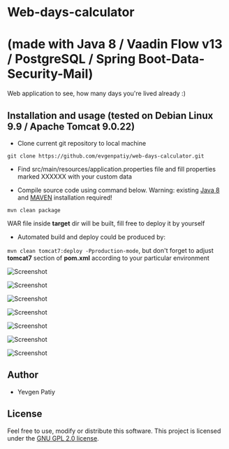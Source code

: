 # Web-days-calculator
# (made with Java 8 / Vaadin Flow v13 / PostgreSQL / Spring Boot-Data-Security-Mail) 

Web application to see, how many days you're lived already :)

## Installation and usage (tested on Debian Linux 9.9 / Apache Tomcat 9.0.22)

* Clone current git repository to local machine

`git clone https://github.com/evgenpatiy/web-days-calculator.git`

* Find src/main/resources/application.properties file and fill properties marked XXXXXX with your custom data

* Compile source code using command below. Warning: existing [Java 8](https://java.com/en/download/) and [MAVEN](https://maven.apache.org/) installation required!

`mvn clean package`

WAR file inside **target** dir will be built, fill free to deploy it by yourself

* Automated build and deploy could be produced by:

`mvn clean tomcat7:deploy -Pproduction-mode`, but don't forget to adjust **tomcat7** section of **pom.xml** according to your particular environment

![Screenshot](docs/1_1.png)

![Screenshot](docs/1_2.jpg)

![Screenshot](docs/2_1.png)

![Screenshot](docs/2_2.jpg)

![Screenshot](docs/3_1.png)

![Screenshot](docs/3_2.jpg)

![Screenshot](docs/4_1.png)

## Author

- Yevgen Patiy

## License

Feel free to use, modify or distribute this software. This project is licensed under the [GNU GPL 2.0 license](https://www.gnu.org/licenses/old-licenses/gpl-2.0.uk.html).
